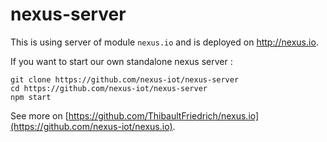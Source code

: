 # nexus-server

This is using server of module `nexus.io` and is deployed on http://nexus.io.

If you want to start our own standalone nexus server :

    git clone https://github.com/nexus-iot/nexus-server
    cd https://github.com/nexus-iot/nexus-server
    npm start


See more on [https://github.com/ThibaultFriedrich/nexus.io](https://github.com/nexus-iot/nexus.io).
